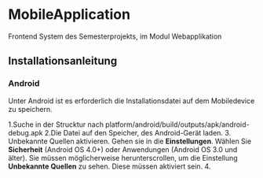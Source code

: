 # MobileApplication
Frontend System des Semesterprojekts, im Modul Webapplikation

## Installationsanleitung
### Android

Unter Android ist es erforderlich die Installationsdatei auf dem Mobiledevice zu speichern.

1.Suche in der Strucktur nach platform/android/build/outputs/apk/android-debug.apk
2.Die Datei auf den Speicher, des Android-Gerät laden. 
3. Unbekannte Quellen aktivieren. Gehen sie in die **Einstellungen**. Wählen Sie **Sicherheit** (Android OS 4.0+) oder Anwendungen (Android OS 3.0 und älter). Sie müssen möglicherweise herunterscrollen, um die Einstellung **Unbekannte Quellen** zu sehen. Diese müssen aktiviert sein. 
4. 


